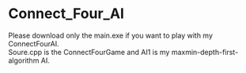 # Connect_Four_AI
Please download only the main.exe if you want to play with my ConnectFourAI.	
Soure.cpp is the ConnectFourGame and AI1 is my maxmin-depth-first-algorithm AI.
